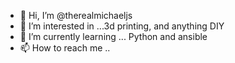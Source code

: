 - 👋 Hi, I’m @therealmichaeljs
- 👀 I’m interested in ...3d printing, and anything DIY
- 🌱 I’m currently learning ... Python and ansible
- 📫 How to reach me ..

<!---
therealmichaeljs/therealmichaeljs is a ✨ special ✨ repository because its `README.md` (this file) appears on your GitHub profile.
You can click the Preview link to take a look at your changes.
--->
